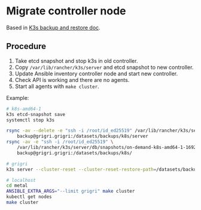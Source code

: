 # Migrate controller node

Based in [K3s backup and restore doc](https://docs.k3s.io/datastore/backup-restore).

## Procedure

1. Take etcd snapshot and stop k3s in old controller.
2. Copy `/var/lib/rancher/k3s/server` and etcd snapshot to new controller.
3. Update Ansible inventory controller node and start new controller.
4. Check API is working and there are no agents.
5. Start all agents with `make cluster`.

Example:

```bash
# k8s-amd64-1
k3s etcd-snapshot save
systemctl stop k3s

rsync -av --delete -e "ssh -i /root/id_ed25519" /var/lib/rancher/k3s/server/ \
    backup@grigri.grigri:/datasets/backups/k8s/server
rsync -av -e "ssh -i /root/id_ed25519" \
    /var/lib/rancher/k3s/server/db/snapshots/on-demand-k8s-amd64-1-1692721476 \
    backup@grigri.grigri:/datasets/backups/k8s/

# grigri
k3s server --cluster-reset --cluster-reset-restore-path=/datasets/backups/k8s/on-demand-k8s-amd64-1-1692721476 --token /datasets/backups/k8s/server/token

# localhost
cd metal
ANSIBLE_EXTRA_ARGS="--limit grigri" make cluster
kubectl get nodes
make cluster
```
